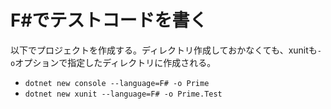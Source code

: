 # F#でテストコードを書く

以下でプロジェクトを作成する。ディレクトリ作成しておかなくても、xunitも`-o`オプションで指定したディレクトリに作成される。

* `dotnet new console --language=F# -o Prime`
* `dotnet new xunit --language=F# -o Prime.Test`